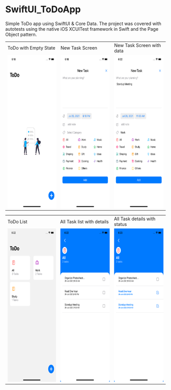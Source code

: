 # SwiftUI_ToDoApp
Simple ToDo app using SwiftUI & Core Data. The project was covered with autotests using the native iOS XCUITest framework in Swift and the Page Object pattern.
<table>
   <tr>
    <td>ToDo with Empty State</td>
     <td>New Task Screen</td>
     <td>New Task Screen with data</td>
  </tr>
  <tr>
    <td><img src="screenshots/Simulator Screen Shot - iPhone 11 - 2021-07-25 at 18.18.32.png" width=240 height=480></td>
    <td><img src="screenshots/Simulator Screen Shot - iPhone 11 - 2021-07-25 at 18.18.40.png" width=240 height=480></td>
    <td><img src="screenshots/Simulator Screen Shot - iPhone 11 - 2021-07-25 at 18.22.13.png" width=240 height=480></td>
  </tr>
 </table>
 
 <table>
   <tr>
    <td>ToDo List</td>
     <td>All Task list with details</td>
     <td>All Task details with status</td>
  </tr>
  <tr>
    <td><img src="screenshots/Simulator Screen Shot - iPhone 11 - 2021-07-25 at 18.22.46.png" width=240 height=480></td>
    <td><img src="screenshots/Simulator Screen Shot - iPhone 11 - 2021-07-25 at 18.22.49.png" width=240 height=480></td>
    <td><img src="screenshots/Simulator Screen Shot - iPhone 11 - 2021-07-25 at 18.23.07.png" width=240 height=480></td>
  </tr>
 </table>
